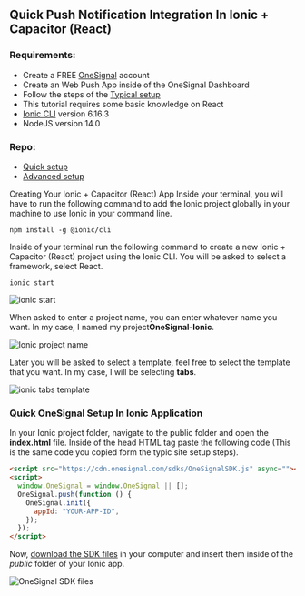 ## Quick Push Notification Integration In Ionic + Capacitor (React)

### Requirements:

- Create a FREE [OneSignal](https://onesignal.com/) account
- Create an Web Push App inside of the OneSignal Dashboard
- Follow the steps of the [Typical setup](https://documentation.onesignal.com/docs/web-push-typical-setup)
- This tutorial requires some basic knowledge on React
- [Ionic CLI](https://ionicframework.com/docs/cli) version 6.16.3
- NodeJS version 14.0

### Repo:

- [Quick setup](https://github.com/OneSignal/OneSignal-Angular)
- [Advanced setup](https://github.com/OneSignal/OneSignal-Angular/tree/FINAL-CODE)

Creating Your Ionic + Capacitor (React) App
Inside your terminal, you will have to run the following command to add the Ionic project globally in your machine to use Ionic in your command line.

```shell
npm install -g @ionic/cli
```

Inside of your terminal run the following command to create a new Ionic + Capacitor (React) project using the Ionic CLI. You will be asked to select a framework, select React.

```shell
ionic start
```

![ionic start](https://lh4.googleusercontent.com/nk9cGFqNqXSTF7aFV37Rz-5SYECE1ho1W76H_mJ--OnVBu_jJF4ML5ez7Jxls6AdOSwLYsI5jePyTacXvvT_Qc77j8vCH0fnU5p5GUObkKWLaNDsq2F1MXP6FQ7v1xEpq3e-fhIk)

When asked to enter a project name, you can enter whatever name you want. In my case, I named my project ​​**OneSignal-Ionic**.

![Ionic project name](https://lh6.googleusercontent.com/zJdh-WIrO9GpGSi_J_5TIBdWDefEJD3Gg0rLx_Xf9vha4WPTLwjvDlNUbJDsfbtXBSitJiTdn6VrGwDSmCR0S8k_8HoVqy_3FCPQnlq1zPz94aXv0PD5IxWSDZemoSuk31PrEAYu)

Later you will be asked to select a template, feel free to select the template that you want. In my case, I will be selecting **tabs**.

![ionic tabs template](https://lh3.googleusercontent.com/6WJKyp8p393BnpXuKcq50Lf2DhKOl7Xrw6yUXyAl7qhE66xFzePN2Kw0YfsoP7lcxGOXVluwPtYiYlyUNbSEJP-8D0clLmgGtvhBAqRT5sYLdYRS1W_L6OmmIHQlkynQ9m-NHfaj)

### Quick OneSignal Setup In Ionic Application

In your Ionic project folder, navigate to the public folder and open the **index.html** file. Inside of the head HTML tag paste the following code (This is the same code you copied form the typic site setup steps).

```html
<script src="https://cdn.onesignal.com/sdks/OneSignalSDK.js" async=""></script>
<script>
  window.OneSignal = window.OneSignal || [];
  OneSignal.push(function () {
    OneSignal.init({
      appId: "YOUR-APP-ID",
    });
  });
</script>
```

Now, [download the SDK files](https://github.com/OneSignal/OneSignal-Website-SDK/releases/download/https-integration-files/OneSignal-Web-SDK-HTTPS-Integration-Files.zip) in your computer and insert them inside of the _public_ folder of your Ionic app.

![OneSignal SDK files](https://lh6.googleusercontent.com/k2BoFHAeerxCWiMuXotSISlVC_ztUaUj2_PDGwRpdsSTSkz3PB3fpE79wcWMWLusvRhihDnZvQVU-DbTcoIsPXB68UUcY1Vto3QasIAShwv2CXS66_3fY_kUNHH-BLrji3qMd90X)
